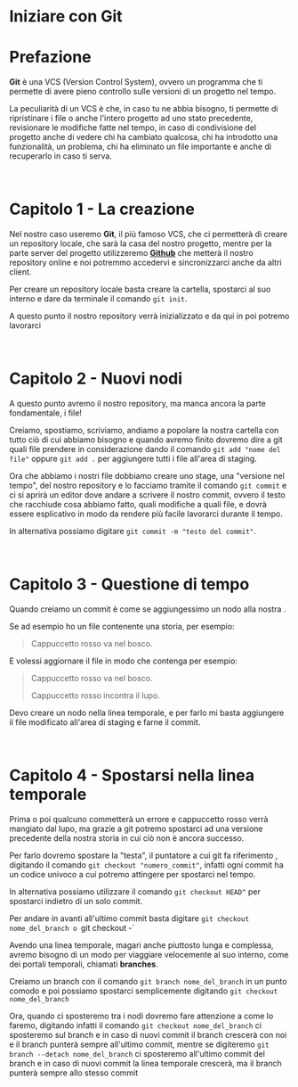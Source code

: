 # Iniziare con Git

# Prefazione

**Git** è una VCS (Version Control System), ovvero un programma che ti permette di avere pieno controllo sulle versioni di un progetto nel tempo.

La peculiarità di un VCS è che, in caso tu ne abbia bisogno, ti permette di ripristinare i file o anche l'intero progetto ad uno stato precedente, revisionare le modifiche fatte nel tempo, in caso di condivisione del progetto anche di vedere chi ha cambiato qualcosa, chi ha introdotto una funzionalità, un problema, chi ha eliminato un file importante e anche di recuperarlo in caso ti serva.

<br>

# Capitolo 1 - La creazione

Nel nostro caso useremo **Git**, il più famoso VCS, che ci permetterà di creare un repository locale, che sarà la casa del nostro progetto, mentre per la parte server del progetto utilizzeremo <a href="https://github.com">**Github**</a> che metterà il nostro repository online e noi potremmo accedervi e sincronizzarci anche da altri client.

Per creare un repository locale basta creare la cartella, spostarci al suo interno e dare da terminale il comando `git init`.

A questo punto il nostro repository verrà inizializzato e da qui in poi potremo lavorarci

<br>

# Capitolo 2 - Nuovi nodi

A questo punto avremo il nostro repository, ma manca ancora la parte fondamentale, i file!

Creiamo, spostiamo, scriviamo, andiamo a popolare la nostra cartella con tutto ciò di cui abbiamo bisogno e quando avremo finito dovremo dire a git quali file prendere in considerazione dando il comando `git add "nome del file"`  oppure `git add .` per aggiungere tutti i file all'area di staging.

Ora che abbiamo i nostri file dobbiamo creare uno stage, una "versione nel tempo", del nostro repository e lo facciamo tramite il comando `git commit` e ci si aprirà un editor dove andare a scrivere il nostro commit, ovvero il testo che racchiude cosa abbiamo fatto, quali modifiche a quali file, e dovrà essere esplicativo in modo da rendere più facile lavorarci durante il tempo. 

In alternativa possiamo digitare `git commit -m "testo del commit"`.

<br>

# Capitolo 3 - Questione di tempo

Quando creiamo un commit è come se aggiungessimo un nodo alla nostra .

Se ad esempio ho un file contenente una storia, per esempio:

> Cappuccetto rosso va nel bosco.

E volessi aggiornare il file in modo che contenga per esempio:

> Cappuccetto rosso va nel bosco.
>
> Cappuccetto rosso incontra il lupo.

Devo creare un nodo nella linea temporale, e per farlo mi basta aggiungere il file modificato all'area di staging e farne il commit.

<br>

# Capitolo 4 - Spostarsi nella linea temporale

Prima o poi qualcuno commetterà un errore e cappuccetto rosso verrà mangiato dal lupo, ma grazie a git potremo spostarci ad una versione precedente della nostra storia in cui ciò non è ancora successo.

Per farlo dovremo spostare la "testa", il puntatore a cui git fa riferimento , digitando il comando `git checkout "numero_commit"`, infatti ogni commit ha un codice univoco a cui potremo attingere per spostarci nel tempo.

In alternativa possiamo utilizzare il comando `git checkout HEAD^` per spostarci indietro di un solo commit.

Per andare in avanti all'ultimo commit basta digitare `git checkout nome_del_branch o `git checkout -`

Avendo una linea temporale, magari anche piuttosto lunga e complessa, avremo bisogno di un modo per viaggiare velocemente al suo interno, come dei portali temporali, chiamati **branches**.

Creiamo un branch con il comando `git branch nome_del_branch` in un punto comodo e poi possiamo spostarci semplicemente digitando `git checkout nome_del_branch`

Ora, quando ci sposteremo tra i nodi dovremo fare attenzione a come lo faremo, digitando infatti il comando `git checkout nome_del_branch` ci sposteremo sul branch e in caso di nuovi commit il branch crescerà con noi e il branch punterà sempre all'ultimo commit, mentre se digiteremo `git branch --detach nome_del_branch` ci sposteremo all'ultimo commit del branch e in caso di nuovi commit la linea temporale crescerà, ma il branch punterà sempre allo stesso commit
